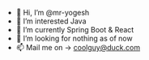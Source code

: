 - 👋 Hi, I’m @mr-yogesh
- 👀 I’m interested Java
- 🌱 I’m currently Spring Boot & React
- 💞️ I’m looking for nothing as of now
- 📫 Mail me on -> coolguy@duck.com

<!---
mr-yogesh/mr-yogesh is a ✨ special ✨ repository because its `README.md` (this file) appears on your GitHub profile.
You can click the Preview link to take a look at your changes.
--->
